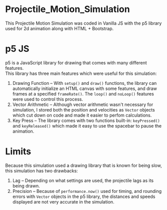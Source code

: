 # Projectile_Motion_Simulation
This Projectile Motion Simulation was coded in Vanilla JS with the p5 library used for 2d animation along with HTML + Bootstrap. 

# p5 JS
p5 is a JavaScript library for drawing that comes with many different features.
<br>This library has three main features which were useful for this simulation:
1. Drawing Function – With `setup()` and `draw()` functions, the library can automatically initialize an HTML canvas with some features, and draw frames at a specified `frameRate()`. The `loop()` and `noLoop()` features were used to control this process. 
2. Vector Arithmetic – Although vector arithmetic wasn't necessary for simulation, I stored both the position and velocities as `Vector` objects which cut down on code and made it easier to perfom calculations. 
3. Key Press – The library comes with two functions built-in: `keyPressed()` and `keyReleased()` which made it easy to use the spacebar to pause the animation. 

# Limits
Because this simulation used a drawing library that is known for being slow, this simulation has two drawbacks:
1. Lag – Depending on what settings are used, the projectile lags as its being drawn.
2. Precision – Because of `performance.now()` used for timing, and rounding errors with `Vector` objects in the p5 library, the distances and speeds displayed are not very accurate in the simulation.
